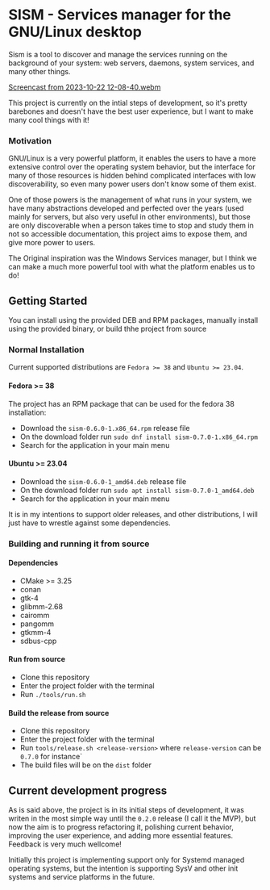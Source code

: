 # SISM - Services manager for the GNU/Linux desktop

Sism is a tool to discover and manage the services running on the background of your system: web servers, daemons, system services, and many other things.

[Screencast from 2023-10-22 12-08-40.webm](https://github.com/luizgfranca/SISM/assets/19842670/100080eb-e606-4519-8052-b7c7a647b031)


This project is currently on the intial steps of development, so it's pretty barebones and doesn't have the best user experience, but I want to make many cool things with it!


### Motivation

GNU/Linux is a very powerful platform, it enables the users to have a more extensive control over the operating system behavior, but the interface for many of those resources is hidden behind complicated interfaces with low discoverability, so even many power users don't know some of them exist. 

One of those powers is the management of what runs in your system, we have many abstractions developed and perfected over the years (used mainly for servers, but also very useful in other environments), but those are only discoverable when a person takes time to stop and study them in not so accessible documentation, this project aims to expose them, and give 
more power to users.

The Original inspiration was the Windows Services manager, but I think we can make a much more powerful tool with what the platform enables us to do!


## Getting Started

You can install using the provided DEB and RPM packages, manually install using the provided binary, or build thhe project from source


### Normal Installation

Current supported distributions are `Fedora >= 38` and `Ubuntu >= 23.04`.

#### Fedora >= 38
The project has an RPM package that can be used for the fedora 38 installation:
 - Download the `sism-0.6.0-1.x86_64.rpm` release file
 - On the download folder run `sudo dnf install sism-0.7.0-1.x86_64.rpm`
 - Search for the application in your main menu

#### Ubuntu >= 23.04
 - Download the `sism-0.6.0-1_amd64.deb` release file
 - On the download folder run `sudo apt install sism-0.7.0-1_amd64.deb`
 - Search for the application in your main menu

It is in my intentions to support older releases, and other distributions, I will just have to wrestle against some dependencies.


### Building and running it from source

#### Dependencies
 - CMake >= 3.25
 - conan
 - gtk-4
 - glibmm-2.68
 - cairomm
 - pangomm
 - gtkmm-4
 - sdbus-cpp

#### Run from source

 - Clone this repository
 - Enter the project folder with the terminal
 - Run `./tools/run.sh`

#### Build the release from source

 - Clone this repository
 - Enter the project folder with the terminal
 - Run `tools/release.sh <release-version>` where `release-version` can be `0.7.0` for instance`
 - The build files will be on the `dist` folder


## Current development progress

As is said above, the project is in its initial steps of development, it was writen in the most simple way until the `0.2.0` release (I call it the MVP), but now the aim is to progress
refactoring it, polishing current behavior, improving the user experience, and adding more essential features. Feedback is very much wellcome!

Initially this project is implementing support only for Systemd managed operating systems, but the intention is supporting SysV and other init systems and service platforms in the future.

